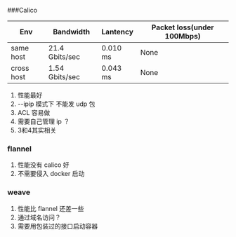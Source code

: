 ###Calico

| Env | Bandwidth | Lantency | Packet loss(under 100Mbps) |
| --- | --- | --- | --- |
| same host | 21.4 Gbits/sec | 0.010 ms | None |
| cross host| 1.54 Gbits/sec | 0.043 ms | None |

1. 性能最好
2. --ipip 模式下 不能发 udp 包
3. ACL 容易做
4. 需要自己管理 ip ？
5. 3和4其实相关

### flannel

1. 性能没有 calico 好
2. 不需要侵入 docker 启动

### weave

1. 性能比 flannel 还差一些
2. 通过域名访问？
3. 需要用包装过的接口启动容器
